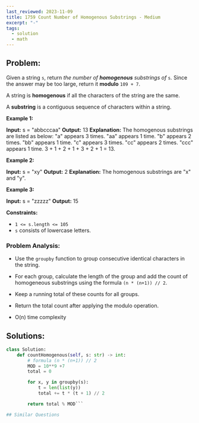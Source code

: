 ```yaml
---
last_reviewed: 2023-11-09
title: 1759 Count Number of Homogenous Substrings - Medium
excerpt: "-"
tags:
  - solution
  - math
---
```

## Problem:

Given a string `s`, return _the number of **homogenous** substrings of_ `s`_._ Since the answer may be too large, return it **modulo** `109 + 7`.

A string is **homogenous** if all the characters of the string are the same.

A **substring** is a contiguous sequence of characters within a string.

**Example 1:**

**Input:** s = "abbcccaa"
**Output:** 13
**Explanation:** The homogenous substrings are listed as below:
"a"   appears 3 times.
"aa"  appears 1 time.
"b"   appears 2 times.
"bb"  appears 1 time.
"c"   appears 3 times.
"cc"  appears 2 times.
"ccc" appears 1 time.
3 + 1 + 2 + 1 + 3 + 2 + 1 = 13.

**Example 2:**

**Input:** s = "xy"
**Output:** 2
**Explanation:** The homogenous substrings are "x" and "y".

**Example 3:**

**Input:** s = "zzzzz"
**Output:** 15

**Constraints:**

- `1 <= s.length <= 105`
- `s` consists of lowercase letters.

### Problem Analysis:

- Use the `groupby` function to group consecutive identical characters in the string.
- For each group, calculate the length of the group and add the count of homogeneous substrings using the formula `(n * (n+1)) // 2`.
- Keep a running total of these counts for all groups.
- Return the total count after applying the modulo operation.

- O(n) time complexity

## Solutions:

```python
class Solution:
    def countHomogenous(self, s: str) -> int:
        # formula (n * (n+1)) // 2
        MOD = 10**9 +7 
        total = 0

        for x, y in groupby(s):
            t = len(list(y))
            total += t * (t + 1) // 2

        return total % MOD```

## Similar Questions